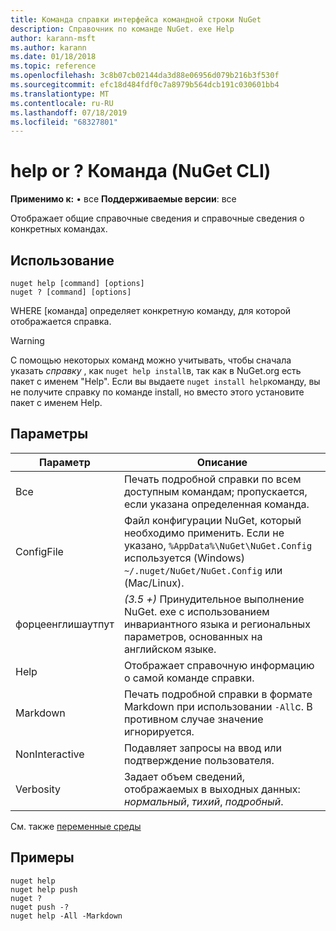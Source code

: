 ```yaml
---
title: Команда справки интерфейса командной строки NuGet
description: Справочник по команде NuGet. exe Help
author: karann-msft
ms.author: karann
ms.date: 01/18/2018
ms.topic: reference
ms.openlocfilehash: 3c8b07cb02144da3d88e06956d079b216b3f530f
ms.sourcegitcommit: efc18d484fdf0c7a8979b564dcb191c030601bb4
ms.translationtype: MT
ms.contentlocale: ru-RU
ms.lasthandoff: 07/18/2019
ms.locfileid: "68327801"
---
```

# <a name="help-or--command-nuget-cli"></a>help or ? Команда (NuGet CLI)

**Применимо к:** &bullet; все **Поддерживаемые версии**: все

Отображает общие справочные сведения и справочные сведения о конкретных командах.

## <a name="usage"></a>Использование

```cli
nuget help [command] [options]
nuget ? [command] [options]
```

WHERE [команда] определяет конкретную команду, для которой отображается справка.

> [!Warning]
> С помощью некоторых команд можно учитывать, чтобы сначала указать *справку* , как `nuget help install`в, так как в NuGet.org есть пакет с именем "Help". Если вы выдаете `nuget install help`команду, вы не получите справку по команде install, но вместо этого установите пакет с именем Help.

## <a name="options"></a>Параметры

| Параметр | Описание |
| --- | --- |
| Все | Печать подробной справки по всем доступным командам; пропускается, если указана определенная команда. |
| ConfigFile | Файл конфигурации NuGet, который необходимо применить. Если не указано, `%AppData%\NuGet\NuGet.Config` используется (Windows) `~/.nuget/NuGet/NuGet.Config` или (Mac/Linux).|
| форцеенглишаутпут | *(3.5 +)* Принудительное выполнение NuGet. exe с использованием инвариантного языка и региональных параметров, основанных на английском языке. |
| Help | Отображает справочную информацию о самой команде справки. |
| Markdown | Печать подробной справки в формате Markdown при использовании `-All`с. В противном случае значение игнорируется. |
| NonInteractive | Подавляет запросы на ввод или подтверждение пользователя. |
| Verbosity | Задает объем сведений, отображаемых в выходных данных: *нормальный*, *тихий*, *подробный*. |

См. также [переменные среды](cli-ref-environment-variables.md)

## <a name="examples"></a>Примеры

```cli
nuget help
nuget help push
nuget ?
nuget push -?
nuget help -All -Markdown
```
